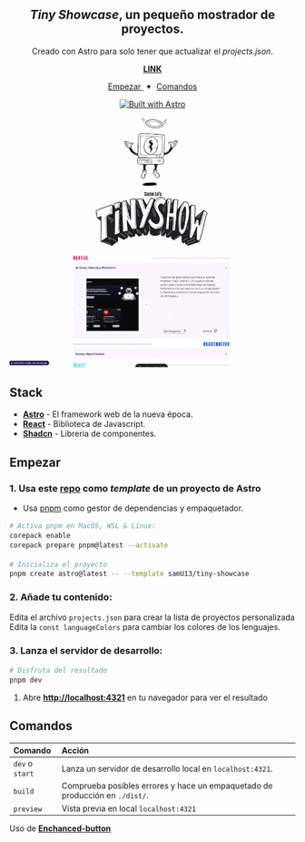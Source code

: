 <div align="center">

<h2>
    <em>Tiny Showcase</em>, un pequeño mostrador de proyectos.
</h2>
<p>
Creado con Astro para solo tener que actualizar el <em>projects.json</em>.
</p>

<strong><a href="https://tiny-showcase.vercel.app/">LINK</a></strong>

</div>

<div align="center">
    <a href="#empezar">
        Empezar
    </a>
    <span>&nbsp;✦&nbsp;</span>
    <a href="#comandos">
        Comandos
    </a>
   
</div>

<p></p>

<div align="center">

[![Built with Astro](https://astro.badg.es/v2/built-with-astro/tiny.svg)](https://astro.build)

<img src="portada.webp"></img>

</div>

## Stack

- [**Astro**](https://astro.build/) - El framework web de la nueva época.
- [**React**](https://es.react.dev/) - Biblioteca de Javascript.
- [**Shadcn**](https://ui.shadcn.com/) - Libreria de componentes.

## Empezar

### 1. Usa este [repo](https://github.com/samuhlo/tiny-showcase) como _template_ de un proyecto de Astro

- Usa [pnpm](https://pnpm.io/installation) como gestor de dependencias y empaquetador.

```bash
# Activa pnpm en MacOS, WSL & Linux:
corepack enable
corepack prepare pnpm@latest --activate

# Inicializa el proyecto
pnpm create astro@latest -- --template samU13/tiny-showcase
```

### 2. Añade tu contenido:

Edita el archivo `projects.json` para crear la lista de proyectos personalizada
<br/>
Edita la `const languageColors` para cambiar los colores de los lenguajes.

### 3. Lanza el servidor de desarrollo:

```bash
# Disfruta del resultado
pnpm dev
```

1. Abre [**http://localhost:4321**](http://localhost:4321/) en tu navegador para ver el resultado

## Comandos

| Comando         | Acción                                                                       |
| :-------------- | :--------------------------------------------------------------------------- |
| `dev` o `start` | Lanza un servidor de desarrollo local en `localhost:4321`.                   |
| `build`         | Comprueba posibles errores y hace un empaquetado de producción en `./dist/`. |
| `preview`       | Vista previa en local `localhost:4321`                                       |

Uso de [**Enchanced-button**](https://github.com/jakobhoeg/enhanced-button)
